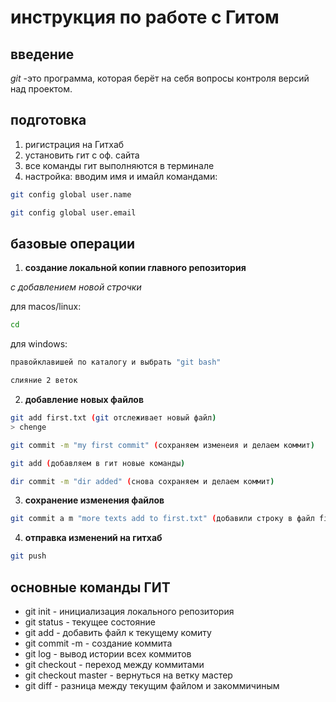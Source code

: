 #  инструкция по работе с Гитом
## введение
*git* -это программа, которая берёт на себя вопросы контроля версий над проектом.
## подготовка
1. ригистрация на Гитхаб
2. установить гит с оф. сайта
3. все команды гит выполняются в терминале
4. настройка: вводим имя и имайл командами:
```sh
git config global user.name
```
```sh
git config global user.email
```
## базовые операции
1. **создание локальной копии главного репозитория**

*с добавлением новой строчки*

для macos/linux:
```sh
cd
```
для windows:
```sh
правойклавишей по каталогу и выбрать "git bash"
```
```sh 
слияние 2 веток
```
2. **добавление новых файлов**
```sh
git add first.txt (git отслеживает новый файл) 
> chenge
```
```sh
git commit -m "my first commit" (сохраняем изменеия и делаем коммит)
```
```sh
git add (добавляем в гит новые команды)
```
```sh
dir commit -m "dir added" (снова сохраняем и делаем коммит)
```
3. **сохранение изменения файлов**
```sh
git commit a m "more texts add to first.txt" (добавили строку в файл first.txt)
```
4. **отправка изменений на гитхаб**
```sh
git push
```
## основные команды ГИТ
* git init - инициализация локального репозитория
* git status - текущее состояние
* git add - добавить файл к текущему комиту
* git commit -m - создание коммита
* git log - вывод истории всех коммитов
* git checkout - переход между коммитами
* git checkout master - вернуться на ветку мастер
* git diff - разница между текущим файлом и закоммичиным